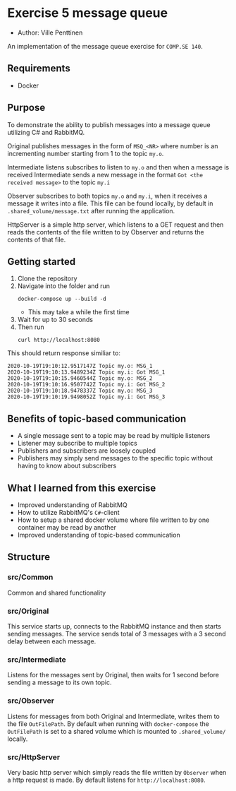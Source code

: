 # Exercise 5 message queue

- Author: Ville Penttinen

An implementation of the message queue exercise for `COMP.SE 140`.

## Requirements

- Docker

## Purpose

To demonstrate the ability to publish messages into a message queue utilizing C# and RabbitMQ.

Original publishes messages in the form of `MSQ_<NR>` where number is an incrementing number starting from 1 to the topic `my.o`.

Intermediate listens subscribes to listen to `my.o` and then when a message is received Intermediate sends a new message in the format `Got <the received message>` to the topic `my.i`

Observer subscribes to both topics `my.o` and `my.i`, when it receives a message it writes into a file. This file can be found locally, by default in `.shared_volume/message.txt` after running the application.

HttpServer is a simple http server, which listens to a GET request and then reads the contents of the file written to by Observer and returns the contents of that file.


## Getting started

1. Clone the repository
2. Navigate into the folder and run
   ```
   docker-compose up --build -d
   ```
   - This may take a while the first time
3. Wait for up to 30 seconds
4. Then run
   ```
   curl http://localhost:8080
   ```

This should return response similiar to:

```text
2020-10-19T19:10:12.9517147Z Topic my.o: MSG_1
2020-10-19T19:10:13.9489234Z Topic my.i: Got MSG_1
2020-10-19T19:10:15.9460544Z Topic my.o: MSG_2
2020-10-19T19:10:16.9507742Z Topic my.i: Got MSG_2
2020-10-19T19:10:18.9478337Z Topic my.o: MSG_3
2020-10-19T19:10:19.9498052Z Topic my.i: Got MSG_3
```

## Benefits of topic-based communication

- A single message sent to a topic may be read by multiple listeners
- Listener may subscribe to multiple topics
- Publishers and subscribers are loosely coupled
- Publishers may simply send messages to the specific topic without having to know about subscribers

## What I learned from this exercise

- Improved understanding of RabbitMQ
- How to utilize RabbitMQ's `C#`-client
- How to setup a shared docker volume where file written to by one container may be read by another
- Improved understanding of topic-based communication

## Structure

### src/Common

Common and shared functionality

### src/Original

This service starts up, connects to the RabbitMQ instance and then starts sending messages.
The service sends total of 3 messages with a 3 second delay between each message.

### src/Intermediate

Listens for the messages sent by Original, then waits for 1 second before sending a message to its own topic.

### src/Observer

Listens for messages from both Original and Intermediate, writes them to the file `OutFilePath`.
By default when running with `docker-compose` the `OutFilePath` is set to a shared volume which is mounted to `.shared_volume/` locally.

### src/HttpServer

Very basic http server which simply reads the file written by `Observer` when a http request is made.
By default listens for `http://localhost:8080`.
